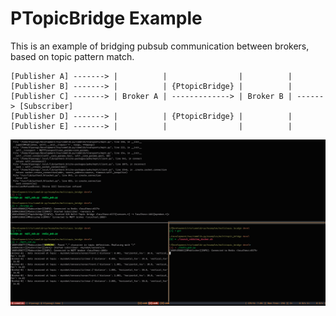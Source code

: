 # PTopicBridge Example

This is an example of bridging pubsub communication between brokers,
based on topic pattern match.

```
[Publisher A] -------> |          |                |          |
[Publisher B] -------> |          | {PtopicBridge} |          |
[Publisher C] -------> | Broker A | -------------> | Broker B | ------> [Subscriber]
[Publisher D] -------> |          | {PtopicBridge} |          |
[Publisher E] -------> |          |                |          |
```


![ptopicbridge_example](./docs/images/ptopicbridge_example.png)
